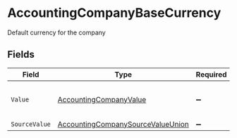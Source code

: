 # AccountingCompanyBaseCurrency

Default currency for the company


## Fields

| Field                                                                                             | Type                                                                                              | Required                                                                                          | Description                                                                                       | Example                                                                                           |
| ------------------------------------------------------------------------------------------------- | ------------------------------------------------------------------------------------------------- | ------------------------------------------------------------------------------------------------- | ------------------------------------------------------------------------------------------------- | ------------------------------------------------------------------------------------------------- |
| `Value`                                                                                           | [AccountingCompanyValue](../../Models/Components/AccountingCompanyValue.md)                       | :heavy_minus_sign:                                                                                | Default currency for the company                                                                  | USD                                                                                               |
| `SourceValue`                                                                                     | [AccountingCompanySourceValueUnion](../../Models/Components/AccountingCompanySourceValueUnion.md) | :heavy_minus_sign:                                                                                | N/A                                                                                               | USD                                                                                               |